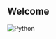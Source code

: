 ## Welcome
![Python](https://img.shields.io/badge/python-3670A0?style=for-the-badge&logo=python&logoColor=ffdd54)
